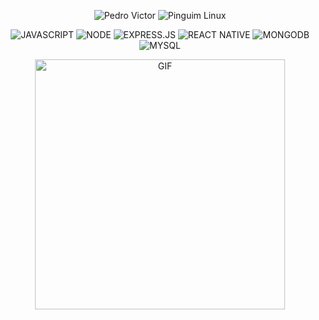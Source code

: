 <p align="center"> 
  <img src="https://img.shields.io/badge/Pedro%20Victor-800020?style=for-the-badge&logo=person&logoColor=white" alt="Pedro Victor"> 
  <img src="https://img.shields.io/badge/-000?style=for-the-badge&logo=linux&logoColor=white" alt="Pinguim Linux"> 
</p>

<p align="center">
  <img src="https://img.shields.io/badge/JAVASCRIPT-F7DF1E?style=for-the-badge&logo=javascript&logoColor=white" alt="JAVASCRIPT">
  <img src="https://img.shields.io/badge/NODE-339933?style=for-the-badge&logo=node.js&logoColor=white" alt="NODE">
  <img src="https://img.shields.io/badge/EXPRESS.JS-FF6F61?style=for-the-badge&logo=express&logoColor=white" alt="EXPRESS.JS">
  <img src="https://img.shields.io/badge/REACT%20NATIVE-61DAFB?style=for-the-badge&logo=react&logoColor=white" alt="REACT NATIVE">
  <img src="https://img.shields.io/badge/MONGODB-47A248?style=for-the-badge&logo=mongodb&logoColor=white" alt="MONGODB">
  <img src="https://img.shields.io/badge/MYSQL-4479A1?style=for-the-badge&logo=mysql&logoColor=white" alt="MYSQL">
</p>

<p align="center">
  <img src="https://media1.tenor.com/m/2LbKTiE-6tYAAAAC/michael-myers-halloween.gif" alt="GIF" width="400">
</p>